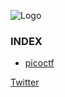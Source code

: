 ![Logo](https://github.com/burpOverflow/media/blob/master/ctfmarket.png?raw=true)
### INDEX
* [picoctf](https://burpoverflow.github.io/CTF-Market/picoctf)


[Twitter](https://twitter.com/burpOverflow)

